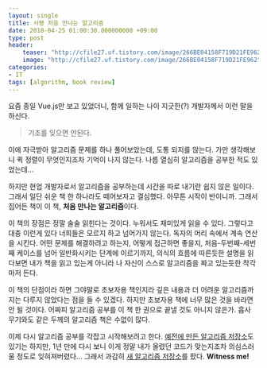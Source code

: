 ```yaml
---
layout: single
title: 서평 처음 만나는 알고리즘
date: 2018-04-25 01:00:30.000000000 +09:00
type: post
header:
    teaser: "http://cfile27.uf.tistory.com/image/266BE04158F719D21FE962"
    image: "http://cfile27.uf.tistory.com/image/266BE04158F719D21FE962"
categories:
- IT
tags: [algorithm, book review]
---
```


요즘 종일 Vue.js만 보고 있었더니, 함께 일하는 나이 지긋한(?) 개발자께서 이런 말을 하신다. 

> 기초를 잊으면 안된다.

이에 자극받아 알고리즘 문제를 하나 풀어보았는데, 도통 되지를 않는다. 가만 생각해보니 퀵 정렬이 무엇인지조차 기억이 나지 않는다. 나름 열심히 알고리즘을 공부한 적도 있었는데... 

하지만 현업 개발자로서 알고리즘을 공부하는데 시간을 따로 내기란 쉽지 않은 일이다. 그래서 일단 쉬운 책 한 하나라도 떼어보자고 결심했다. 아무튼 시작이 반이니까. 그래서 집어든 책이 이 책, **처음 만나는 알고리즘**이다.

이 책의 장점은 정말 술술 읽힌다는 것이다. 누워서도 재미있게 읽을 수 있다. 그렇다고 대충 이런게 있다 너희들은 모르지 하고 넘어가지 않는다. 독자의 머리 속에서 계속 연산을 시킨다. 어떤 문제를 해결하려고 하는지, 어떻게 접근하면 좋을지, 처음-두번째-세번째 케이스를 넘어 일반화시키는 단계에 이르기까지, 의식의 흐름에 따른듯한 설명을 읽다보면 내가 책을 읽고 있는게 아니라 나 자신이 스스로 알고리즘을 짜고 있는듯한 착각마저 든다. 

이 책의 단점이라 하면 그야말로 초보자용 책인지라 깊은 내용과 더 어려운 알고리즘까지는 다루지 않았다는 점을 들 수 있겠다. 하지만 초보자용 책에 너무 많은 것을 바라면 안 될 것이다. 어짜피 알고리즘 공부를 이 책 한 권으로 끝낼 것도 아니지 않은가. 흡사 무기와도 같은 두께의 알고리즘 책은 수없이 많다. 

이제 다시 알고리즘 공부를 각잡고 시작해보려고 한다. [예전에 만든 알고리즘 저장소](https://github.com/LoveMeWithoutAll/Algorithm_in_Java)도 있기는 하지만, 1년 만에 다시 보니 이게 정말 내가 올렸던 코드가 맞는지조차 의심스러울 정도로 잊혀져버렸다... 그래서 과감히 [새 알고리즘 저장소](https://github.com/LoveMeWithoutAll/Algorithm)를 팠다. **Witness me!**
